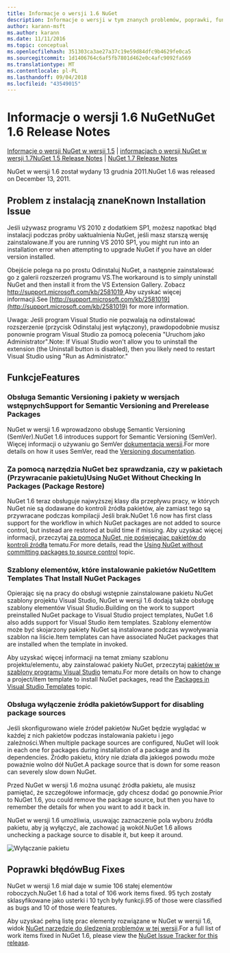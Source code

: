 ```yaml
---
title: Informacje o wersji 1.6 NuGet
description: Informacje o wersji w tym znanych problemów, poprawki, funkcje dodane i DCRs NuGet w wersji 1.6.
author: karann-msft
ms.author: karann
ms.date: 11/11/2016
ms.topic: conceptual
ms.openlocfilehash: 351303ca3ae27a37c19e59d84dfc9b4629fe0ca5
ms.sourcegitcommit: 1d1406764c6af5fb7801d462e0c4afc9092fa569
ms.translationtype: MT
ms.contentlocale: pl-PL
ms.lasthandoff: 09/04/2018
ms.locfileid: "43549015"
---
```

 # <a name="nuget-16-release-notes"></a><span data-ttu-id="07231-103">Informacje o wersji 1.6 NuGet</span><span class="sxs-lookup"><span data-stu-id="07231-103">NuGet 1.6 Release Notes</span></span>

<span data-ttu-id="07231-104">[Informacje o wersji NuGet w wersji 1.5](../release-notes/nuget-1.5.md) | [informacjach o wersji NuGet w wersji 1.7](../release-notes/nuget-1.7.md)</span><span class="sxs-lookup"><span data-stu-id="07231-104">[NuGet 1.5 Release Notes](../release-notes/nuget-1.5.md) | [NuGet 1.7 Release Notes](../release-notes/nuget-1.7.md)</span></span>

<span data-ttu-id="07231-105">NuGet w wersji 1.6 został wydany 13 grudnia 2011.</span><span class="sxs-lookup"><span data-stu-id="07231-105">NuGet 1.6 was released on December 13, 2011.</span></span>

## <a name="known-installation-issue"></a><span data-ttu-id="07231-106">Problem z instalacją znane</span><span class="sxs-lookup"><span data-stu-id="07231-106">Known Installation Issue</span></span>
<span data-ttu-id="07231-107">Jeśli używasz programu VS 2010 z dodatkiem SP1, możesz napotkać błąd instalacji podczas próby uaktualnienia NuGet, jeśli masz starszą wersję zainstalowane.</span><span class="sxs-lookup"><span data-stu-id="07231-107">If you are running VS 2010 SP1, you might run into an installation error when attempting to upgrade NuGet if you have an older version installed.</span></span>

<span data-ttu-id="07231-108">Obejście polega na po prostu Odinstaluj NuGet, a następnie zainstalować go z galerii rozszerzeń programu VS.</span><span class="sxs-lookup"><span data-stu-id="07231-108">The workaround is to simply uninstall NuGet and then install it from the VS Extension Gallery.</span></span>  <span data-ttu-id="07231-109">Zobacz [ http://support.microsoft.com/kb/2581019 ](http://support.microsoft.com/kb/2581019) Aby uzyskać więcej informacji.</span><span class="sxs-lookup"><span data-stu-id="07231-109">See [http://support.microsoft.com/kb/2581019](http://support.microsoft.com/kb/2581019) for more information.</span></span>

<span data-ttu-id="07231-110">Uwaga: Jeśli program Visual Studio nie pozwalają na odinstalować rozszerzenie (przycisk Odinstaluj jest wyłączony), prawdopodobnie musisz ponownie program Visual Studio za pomocą polecenia "Uruchom jako Administrator".</span><span class="sxs-lookup"><span data-stu-id="07231-110">Note: If Visual Studio won't allow you to uninstall the extension (the Uninstall button is disabled), then you likely need to restart Visual Studio using "Run as Administrator."</span></span>

## <a name="features"></a><span data-ttu-id="07231-111">Funkcje</span><span class="sxs-lookup"><span data-stu-id="07231-111">Features</span></span>

### <a name="support-for-semantic-versioning-and-prerelease-packages"></a><span data-ttu-id="07231-112">Obsługa Semantic Versioning i pakiety w wersjach wstępnych</span><span class="sxs-lookup"><span data-stu-id="07231-112">Support for Semantic Versioning and Prerelease Packages</span></span>
<span data-ttu-id="07231-113">NuGet w wersji 1.6 wprowadzono obsługę Semantic Versioning (SemVer).</span><span class="sxs-lookup"><span data-stu-id="07231-113">NuGet 1.6 introduces support for Semantic Versioning (SemVer).</span></span> <span data-ttu-id="07231-114">Więcej informacji o używaniu go SemVer [dokumentacja wersji](../create-packages/prerelease-packages.md).</span><span class="sxs-lookup"><span data-stu-id="07231-114">For more details on how it uses SemVer, read the [Versioning documentation](../create-packages/prerelease-packages.md).</span></span>

### <a name="using-nuget-without-checking-in-packages-package-restore"></a><span data-ttu-id="07231-115">Za pomocą narzędzia NuGet bez sprawdzania, czy w pakietach (Przywracanie pakietu)</span><span class="sxs-lookup"><span data-stu-id="07231-115">Using NuGet Without Checking In Packages (Package Restore)</span></span>
<span data-ttu-id="07231-116">NuGet 1.6 teraz obsługuje najwyższej klasy dla przepływu pracy, w których NuGet nie są dodawane do kontroli źródła pakietów, ale zamiast tego są przywracane podczas kompilacji Jeśli brak.</span><span class="sxs-lookup"><span data-stu-id="07231-116">NuGet 1.6 now has first class support for the workflow in which NuGet packages are not added to source control, but instead are restored at build time if missing.</span></span> <span data-ttu-id="07231-117">Aby uzyskać więcej informacji, przeczytaj [za pomocą NuGet, nie poświęcając pakietów do kontroli źródła](../consume-packages/packages-and-source-control.md) tematu.</span><span class="sxs-lookup"><span data-stu-id="07231-117">For more details, read the [Using NuGet without committing packages to source control](../consume-packages/packages-and-source-control.md) topic.</span></span>

### <a name="item-templates-that-install-nuget-packages"></a><span data-ttu-id="07231-118">Szablony elementów, które instalowanie pakietów NuGet</span><span class="sxs-lookup"><span data-stu-id="07231-118">Item Templates That Install NuGet Packages</span></span>
<span data-ttu-id="07231-119">Opierając się na pracy do obsługi wstępnie zainstalowane pakietu NuGet szablony projektu Visual Studio, NuGet w wersji 1.6 dodają także obsługę szablony elementów Visual Studio.</span><span class="sxs-lookup"><span data-stu-id="07231-119">Building on the work to support preinstalled NuGet package to Visual Studio project templates, NuGet 1.6 also adds support for Visual Studio item templates.</span></span> <span data-ttu-id="07231-120">Szablony elementów może być skojarzony pakiety NuGet są instalowane podczas wywoływania szablon na liście.</span><span class="sxs-lookup"><span data-stu-id="07231-120">Item templates can have associated NuGet packages that are installed when the template in invoked.</span></span>

<span data-ttu-id="07231-121">Aby uzyskać więcej informacji na temat zmiany szablonu projektu/elementu, aby zainstalować pakiety NuGet, przeczytaj [pakietów w szablony programu Visual Studio](../visual-studio-extensibility/visual-studio-templates.md) tematu.</span><span class="sxs-lookup"><span data-stu-id="07231-121">For more details on how to change a project/item template to install NuGet packages, read the [Packages in Visual Studio Templates](../visual-studio-extensibility/visual-studio-templates.md) topic.</span></span>

### <a name="support-for-disabling-package-sources"></a><span data-ttu-id="07231-122">Obsługa wyłączenie źródła pakietów</span><span class="sxs-lookup"><span data-stu-id="07231-122">Support for disabling package sources</span></span>
<span data-ttu-id="07231-123">Jeśli skonfigurowano wiele źródeł pakietów NuGet będzie wyglądać w każdej z nich pakietów podczas instalowania pakietu i jego zależności.</span><span class="sxs-lookup"><span data-stu-id="07231-123">When multiple package sources are configured, NuGet will look in each one for packages during installation of a package and its dependencies.</span></span> <span data-ttu-id="07231-124">Źródło pakietu, który nie działa dla jakiegoś powodu może poważnie wolno dół NuGet.</span><span class="sxs-lookup"><span data-stu-id="07231-124">A package source that is down for some reason can severely slow down NuGet.</span></span>

<span data-ttu-id="07231-125">Przed NuGet w wersji 1.6 można usunąć źródła pakietu, ale musisz pamiętać, że szczegółowe informacje, gdy chcesz dodać go ponownie.</span><span class="sxs-lookup"><span data-stu-id="07231-125">Prior to NuGet 1.6, you could remove the package source, but then you have to remember the details for when you want to add it back in.</span></span>

<span data-ttu-id="07231-126">NuGet w wersji 1.6 umożliwia, usuwając zaznaczenie pola wyboru źródła pakietu, aby ją wyłączyć, ale zachować ją wokół.</span><span class="sxs-lookup"><span data-stu-id="07231-126">NuGet 1.6 allows unchecking a package source to disable it, but keep it around.</span></span>

![Wyłączanie pakietu](./media/package-source-with-disabled-source.png)

## <a name="bug-fixes"></a><span data-ttu-id="07231-128">Poprawki błędów</span><span class="sxs-lookup"><span data-stu-id="07231-128">Bug Fixes</span></span>
<span data-ttu-id="07231-129">NuGet w wersji 1.6 miał daje w sumie 106 stałej elementów roboczych.</span><span class="sxs-lookup"><span data-stu-id="07231-129">NuGet 1.6 had a total of 106 work items fixed.</span></span> <span data-ttu-id="07231-130">95 tych zostały sklasyfikowane jako usterki i 10 tych były funkcji.</span><span class="sxs-lookup"><span data-stu-id="07231-130">95 of those were classified as bugs and 10 of those were features.</span></span>

<span data-ttu-id="07231-131">Aby uzyskać pełną listę prac elementy rozwiązane w NuGet w wersji 1.6, widok [NuGet narzędzie do śledzenia problemów w tej wersji](http://nuget.codeplex.com/workitem/list/advanced?keyword=&status=Closed&type=All&priority=All&release=NuGet%201.6&assignedTo=All&component=All&sortField=Votes&sortDirection=Descending&page=0).</span><span class="sxs-lookup"><span data-stu-id="07231-131">For a full list of work items fixed in NuGet 1.6, please view the [NuGet Issue Tracker for this release](http://nuget.codeplex.com/workitem/list/advanced?keyword=&status=Closed&type=All&priority=All&release=NuGet%201.6&assignedTo=All&component=All&sortField=Votes&sortDirection=Descending&page=0).</span></span>
